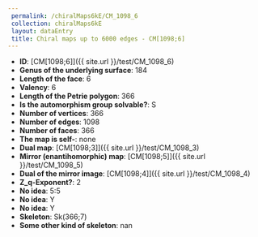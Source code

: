 ```yaml
--- 
 permalink: /chiralMaps6kE/CM_1098_6 
 collection: chiralMaps6kE
 layout: dataEntry
 title: Chiral maps up to 6000 edges - CM[1098;6]
---
```


- **ID**: [CM[1098;6]]({{ site.url }}/test/CM_1098_6)
- **Genus of the underlying surface**: 184
- **Length of the face**: 6
- **Valency**: 6
- **Length of the Petrie polygon**: 366
- **Is the automorphism group solvable?**: S
- **Number of vertices**: 366
- **Number of edges**: 1098
- **Number of faces**: 366
- **The map is self-**: none
- **Dual map**: [CM[1098;3]]({{ site.url }}/test/CM_1098_3)
- **Mirror (enantihomorphic) map**: [CM[1098;5]]({{ site.url }}/test/CM_1098_5)
- **Dual of the mirror image**: [CM[1098;4]]({{ site.url }}/test/CM_1098_4)
- **Z_q-Exponent?**: 2
- **No idea**:  5:5
- **No idea**: Y
- **No idea**: Y
- **Skeleton**: Sk(366;7)
- **Some other kind of skeleton**: nan
